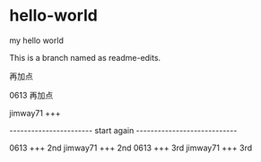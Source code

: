 # hello-world
my hello world

This is a branch named as readme-edits.

再加点

0613 再加点

jimway71 +++


----------------------- start again ----------------------------

0613 +++ 2nd
jimway71 +++ 2nd
0613 +++ 3rd
jimway71 +++ 3rd


